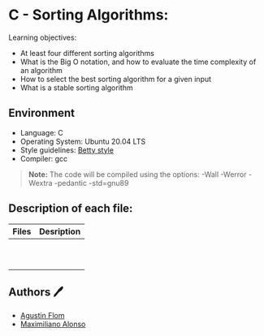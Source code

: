 # C - Sorting Algorithms:

Learning objectives:

* At least four different sorting algorithms
* What is the Big O notation, and how to evaluate the time complexity of an algorithm
* How to select the best sorting algorithm for a given input
* What is a stable sorting algorithm

## Environment 
* Language: C
* Operating System: Ubuntu 20.04 LTS
* Style guidelines: [Betty style](https://github.com/holbertonschool/Betty/wiki)
* Compiler: gcc 
 > **Note:** The code will be compiled using the options: -Wall -Werror -Wextra -pedantic -std=gnu89

## Description of each file:

| Files          |Desription
|:----------------|:-------------------------------:|
| |
| |
| |
| |
| |
| |
| |
| |
| |
| |

## Authors :pen:

* [Agustin Flom](https://www.linkedin.com/in/agustin-f/)
* [Maximiliano Alonso](https://github.com/MaxiHBTN)
